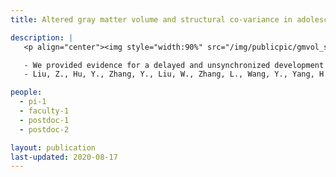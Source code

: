 ```yaml
---
title: Altered gray matter volume and structural co-variance in adolescents with social anxiety disorder

description: |
   <p align="center"><img style="width:90%" src="/img/publicpic/gmvol_struc_covar.png"></p>

   - We provided evidence for a delayed and unsynchronized development of the fronto-limbic system of adolescents with social anxiety disorder. We found significant co-variance in grey matter volume of orbitofrontal gyrus, insula, and amygdala in typically developing adolescents, but this co-variance relationship was disrupted in adolescents with social anxiety disorder.
   - Liu, Z., Hu, Y., Zhang, Y., Liu, W., Zhang, L., Wang, Y., Yang, H., Wu, J., Cheng, W., Yang, Z., 2020. Altered gray matter volume and structural co-variance in adolescents with social anxiety disorder: Evidence for a delayed and unsynchronized development of the fronto-limbic system. Psychol. Med. [full page link](https://doi.org/10.1017/S0033291720000495)

people:
  - pi-1
  - faculty-1
  - postdoc-1
  - postdoc-2

layout: publication
last-updated: 2020-08-17
---
```

